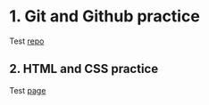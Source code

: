 # 1. Git and Github practice
Test [repo](https://github.com/Sotric/wow) 
## 2. HTML and CSS practice
Test [page](https://sotric.github.io/wow) 
